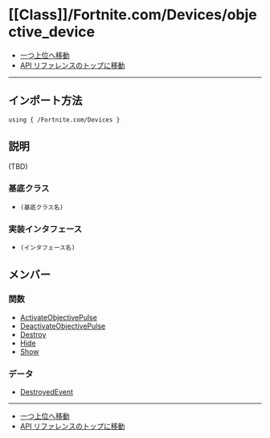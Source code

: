# [[Class]]/Fortnite.com/Devices/objective_device

- [一つ上位へ移動](../main.md)
- [API リファレンスのトップに移動](../../../main.md)

---

## インポート方法

```verse
using { /Fortnite.com/Devices }
```

## 説明

(TBD)

### 基底クラス

- `(基底クラス名)`

### 実装インタフェース

- `(インタフェース名)`

## メンバー

### 関数

- [ActivateObjectivePulse](./F_ActivateObjectivePulse/main.md)
- [DeactivateObjectivePulse](./F_DeactivateObjectivePulse/main.md)
- [Destroy](./F_Destroy/main.md)
- [Hide](./F_Hide/main.md)
- [Show](./F_Show/main.md)

### データ

- [DestroyedEvent](./D_DestroyedEvent/main.md)

---

- [一つ上位へ移動](../main.md)
- [API リファレンスのトップに移動](../../../main.md)
